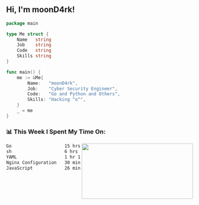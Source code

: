 <h2> Hi, I'm moonD4rk!</h2>

```go
package main

type Me struct {
	Name   string
	Job    string
	Code   string
	Skills string
}

func main() {
	me := &Me{
		Name:   "moonD4rk",
		Job:    "Cyber Security Engineer",
		Code:   "Go and Python and Others",
		Skills: "Hacking ^o^",
	}
	_ = me
}
```

<h3>📊 This Week I Spent My Time On:</h3>
<img align='right' src="https://github-readme-stats.vercel.app/api?username=moond4rk&show_icons=true&theme=radical", width="300" height="150">

<!--START_SECTION:waka-->

```txt
Go                    15 hrs 50 mins  ███████████████▒░░░░░░░░░   61.38 %
sh                    6 hrs 43 mins   ██████▓░░░░░░░░░░░░░░░░░░   26.08 %
YAML                  1 hr 14 mins    █▒░░░░░░░░░░░░░░░░░░░░░░░   04.80 %
Nginx Configuration   30 mins         ▒░░░░░░░░░░░░░░░░░░░░░░░░   01.96 %
JavaScript            26 mins         ▒░░░░░░░░░░░░░░░░░░░░░░░░   01.72 %
```

<!--END_SECTION:waka-->

